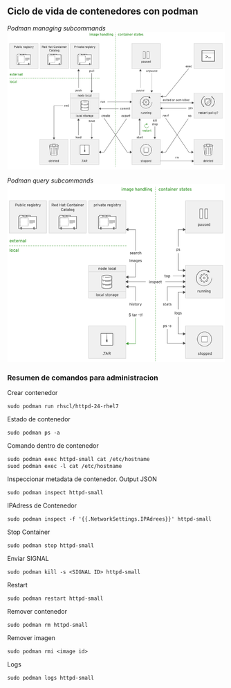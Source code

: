 ## Ciclo de vida de contenedores con podman

*Podman managing subcommands*
![Podman managing subcommands](images/podman-1.png)

*Podman query subcommands*
![Podman query subcommands](images/podman-2.png)

### Resumen de comandos para administracion

Crear contenedor
```
sudo podman run rhscl/httpd-24-rhel7
```

Estado de contenedor
```
sudo podman ps -a
```

Comando dentro de contenedor
```
sudo podman exec httpd-small cat /etc/hostname
suod podman exec -l cat /etc/hostname
```

Inspeccionar metadata de contenedor. Output JSON
```
sudo podman inspect httpd-small
```

IPAdress de Contenedor
```
sudo podman inspect -f '{{.NetworkSettings.IPAdrees}}' httpd-small
```

Stop Container
```
sudo podman stop httpd-small
```

Enviar SIGNAL
```
sudo podman kill -s <SIGNAL ID> httpd-small
```

Restart
```
sudo podman restart httpd-small
```

Remover contenedor
```
sudo podman rm httpd-small
```

Remover imagen
```
sudo podman rmi <image id>
```

Logs
```
sudo podman logs httpd-small
```